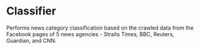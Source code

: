 # Classifier

Performs news category classification based on the crawled data from the Facebook pages of 5 news agencies - Straits Times, BBC, Reuters, Guardian, and CNN.
